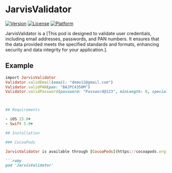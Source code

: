 # JarvisValidator


 [![Version](https://img.shields.io/cocoapods/v/YourPodName.svg?style=flat)](https://cocoapods.org/pods/JarvisValidator)
 [![License](https://img.shields.io/cocoapods/l/YourPodName.svg?style=flat)](https://cocoapods.org/pods/JarvisValidator)
 [![Platform](https://img.shields.io/cocoapods/p/YourPodName.svg?style=flat)](https://cocoapods.org/pods/JarvisValidator)

JarvisValidator is a [This pod is designed to validate user credentials, including email addresses, passwords, and PAN numbers. It ensures that the data provided meets the specified standards and formats, enhancing security and data integrity for your application.].

## Example

```ruby
import JarvisValidator
Validator.validEmail(email: "demo12@gmail.com")
Validator.validPAN(pan: "BAJPC4350M")
Validator.validPassword(password: "Password@123", minLength: 8, specialCharsCount: 1, requiresCapitalLetter: true)



## Requirements

- iOS 15.0+
- Swift 5.0+

## Installation

### CocoaPods

JarvisValidator is available through [CocoaPods](https://cocoapods.org). To install it, simply add the following line to your Podfile:

```ruby
pod 'JarvisValidator'
